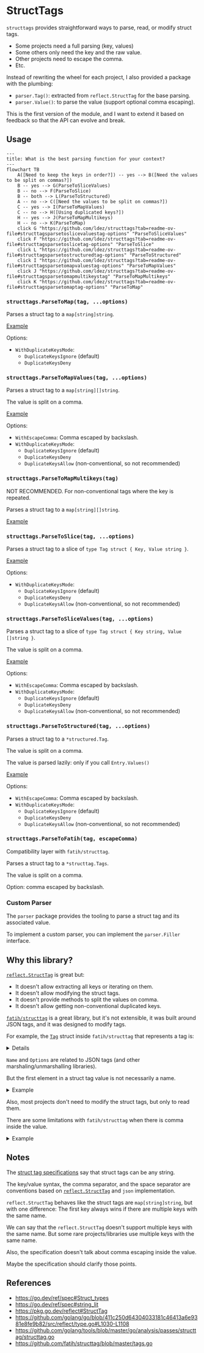 # StructTags

`structtags` provides straightforward ways to parse, read, or modify struct tags.

- Some projects need a full parsing (key, values)
- Some others only need the key and the raw value.
- Other projects need to escape the comma.
- Etc.

Instead of rewriting the wheel for each project, I also provided a package with the plumbing:
- `parser.Tag()`: extracted from `reflect.StructTag` for the base parsing.
- `parser.Value()`: to parse the value (support optional comma escaping).

This is the first version of the module, and I want to extend it based on feedback so that the API can evolve and break.

## Usage

```mermaid
---
title: What is the best parsing function for your context?
---
flowchart TB
    A([Need to keep the keys in order?]) -- yes --> B([Need the values to be split on commas?])
    B -- yes --> G(ParseToSliceValues)
    B -- no --> F(ParseToSlice)
    B -- both --> L(ParseToStructured)
    A -- no --> C([Need the values to be split on commas?])
    C -- yes --> I(ParseToMapValues)
    C -- no --> H([Using duplicated keys?])
    H -- yes --> J(ParseToMapMultikeys)
    H -- no --> K(ParseToMap)
    click G "https://github.com/ldez/structtags?tab=readme-ov-file#structtagsparsetoslicevaluestag-options" "ParseToSliceValues"
    click F "https://github.com/ldez/structtags?tab=readme-ov-file#structtagsparsetoslicetag-options" "ParseToSlice"
    click L "https://github.com/ldez/structtags?tab=readme-ov-file#structtagsparsetostructuredtag-options" "ParseToStructured"
    click I "https://github.com/ldez/structtags?tab=readme-ov-file#structtagsparsetomapvaluestag-options" "ParseToMapValues"
    click J "https://github.com/ldez/structtags?tab=readme-ov-file#structtagsparsetomapmultikeystag" "ParseToMapMultikeys"
    click K "https://github.com/ldez/structtags?tab=readme-ov-file#structtagsparsetomaptag-options" "ParseToMap"
```

### `structtags.ParseToMap(tag, ...options)`

Parses a struct tag to a `map[string]string`.

[Example](https://pkg.go.dev/github.com/ldez/structtags#example-ParseToMap)

Options:
- `WithDuplicateKeysMode`:
  - `DuplicateKeysIgnore` (default)
  - `DuplicateKeysDeny`

### `structtags.ParseToMapValues(tag, ...options)`

Parses a struct tag to a `map[string][]string`.

The value is split on a comma.

[Example](https://pkg.go.dev/github.com/ldez/structtags#example-ParseToMapValues)

Options:
- `WithEscapeComma`: Comma escaped by backslash.
- `WithDuplicateKeysMode`:
  - `DuplicateKeysIgnore` (default)
  - `DuplicateKeysDeny`
  - `DuplicateKeysAllow` (non-conventional, so not recommended)

### `structtags.ParseToMapMultikeys(tag)`

NOT RECOMMENDED.
For non-conventional tags where the key is repeated.

Parses a struct tag to a `map[string][]string`.

[Example](https://pkg.go.dev/github.com/ldez/structtags#example-ParseToMapMultikeys)

### `structtags.ParseToSlice(tag, ...options)`

Parses a struct tag to a slice of `type Tag struct { Key, Value string }`.

[Example](https://pkg.go.dev/github.com/ldez/structtags#example-ParseToSlice)

Options:
- `WithDuplicateKeysMode`:
  - `DuplicateKeysIgnore` (default)
  - `DuplicateKeysDeny`
  - `DuplicateKeysAllow` (non-conventional, so not recommended)

### `structtags.ParseToSliceValues(tag, ...options)`

Parses a struct tag to a slice of `type Tag struct { Key string, Value []string }`.

The value is split on a comma.

[Example](https://pkg.go.dev/github.com/ldez/structtags#example-ParseToSliceValues)

Options:
- `WithEscapeComma`: Comma escaped by backslash.
- `WithDuplicateKeysMode`:
  - `DuplicateKeysIgnore` (default)
  - `DuplicateKeysDeny`
  - `DuplicateKeysAllow` (non-conventional, so not recommended)

### `structtags.ParseToStructured(tag, ...options)`

Parses a struct tag to a `*structured.Tag`.

The value is split on a comma.

The value is parsed lazily: only if you call `Entry.Values()`

[Example](https://pkg.go.dev/github.com/ldez/structtags#example-ParseToStructured)

Options:
- `WithEscapeComma`: Comma escaped by backslash.
- `WithDuplicateKeysMode`:
  - `DuplicateKeysIgnore` (default)
  - `DuplicateKeysDeny`
  - `DuplicateKeysAllow` (non-conventional, so not recommended)

### `structtags.ParseToFatih(tag, escapeComma)`

Compatibility layer with `fatih/structtag`.

Parses a struct tag to a `*structtag.Tags`.

The value is split on a comma.

Option: comma escaped by backslash.

### Custom Parser

The `parser` package provides the tooling to parse a struct tag and its associated value.

To implement a custom parser, you can implement the `parser.Filler` interface.

## Why this library?

[`reflect.StructTag`](https://pkg.go.dev/reflect#StructTag) is great but:
- It doesn't allow extracting all keys or iterating on them.
- It doesn't allow modifying the struct tags.
- It doesn't provide methods to split the values on comma.
- It doesn't allow getting non-conventional duplicated keys.

[`fatih/structtag`](https://github.com/fatih/structtag) is a great library, but it's not extensible, it was built around JSON tags, and it was designed to modify tags.

For example, the [`Tag`](https://github.com/fatih/structtag/blob/2977b8db49bbf5ae2e0ae2be55e43d2c1798fc03/tags.go#L26-L39) struct inside `fatih/structtag` that represents a tag is:

<details>

```go
type Tag struct {
    // Key is the tag key, such as json, xml, etc..
    // i.e: `json:"foo,omitempty". Here key is: "json"
    Key string
    
    // Name is a part of the value
    // i.e: `json:"foo,omitempty". Here name is: "foo"
    Name string
    
    // Options is a part of the value. It contains a slice of tag options i.e:
    // `json:"foo,omitempty". Here options is: ["omitempty"]
    Options []string
}
```

</details>

`Name` and `Options` are related to JSON tags (and other marshaling/unmarshalling libraries).

But the first element in a struct tag value is not necessarily a name.

<details>
<summary>Example</summary>

```go
type Foo struct {
  Field1 float64  `minimum:"10.5" example:"20.6" required:"true"`
  Field2 string   `jsonschema:"required"`
  Field3 string   `description:"This is a description"`
}
```

</details>

Also, most projects don't need to modify the struct tags, but only to read them.

There are some limitations with `fatih/structtag` when there is comma inside the value.

<details>
<summary>Example</summary>

```go
type Foo struct {
  Field1 string   `regexp:"[a-z\\,.]"`
}
```

</details>

## Notes

The [struct tag specifications](https://go.dev/ref/spec#Struct_types) say that struct tags can be any string.

The key/value syntax, the comma separator, and the space separator are conventions based on [`reflect.StructTag`](https://pkg.go.dev/reflect#StructTag) and `json` implementation.

`reflect.StructTag` behaves like the struct tags are `map[string]string`, but with one difference:
The first key always wins if there are multiple keys with the same name.

We can say that the `reflect.StructTag` doesn't support multiple keys with the same name.
But some rare projects/libraries use multiple keys with the same name.

Also, the specification doesn't talk about comma escaping inside the value.

Maybe the specification should clarify those points.

## References

- https://go.dev/ref/spec#Struct_types
- https://go.dev/ref/spec#string_lit
- https://pkg.go.dev/reflect#StructTag
- https://github.com/golang/go/blob/411c250d64304033181c46413a6e9381e8fe9b82/src/reflect/type.go#L1030-L1108
- https://github.com/golang/tools/blob/master/go/analysis/passes/structtag/structtag.go
- https://github.com/fatih/structtag/blob/master/tags.go
